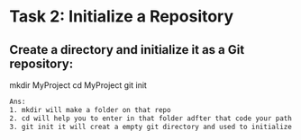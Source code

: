 # **Task 2: Initialize a Repository**
## **Create a directory and initialize it as a Git repository:**
mkdir MyProject
cd MyProject
git init
```bash
Ans:
1. mkdir will make a folder on that repo
2. cd will help you to enter in that folder adfter that code your path address will be in tha folder 
3. git init it will creat a empty git directory and used to initialize git in tht repo
```

